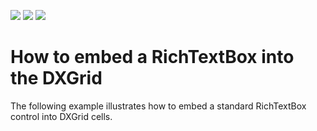 <!-- default badges list -->
![](https://img.shields.io/endpoint?url=https://codecentral.devexpress.com/api/v1/VersionRange/128650203/22.2.2%2B)
[![](https://img.shields.io/badge/Open_in_DevExpress_Support_Center-FF7200?style=flat-square&logo=DevExpress&logoColor=white)](https://supportcenter.devexpress.com/ticket/details/E2030)
[![](https://img.shields.io/badge/📖_How_to_use_DevExpress_Examples-e9f6fc?style=flat-square)](https://docs.devexpress.com/GeneralInformation/403183)
<!-- default badges end -->
# How to embed a RichTextBox into the DXGrid


<p>The following example illustrates how to embed a standard RichTextBox control into DXGrid cells.</p>

<br/>


